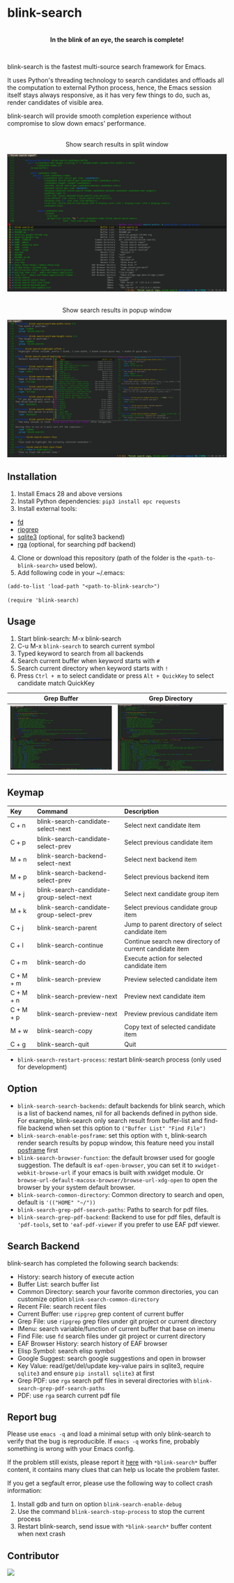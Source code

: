 # blink-search

<p align="center">
  <br><strong>In the blink of an eye, the search is complete!</strong>
</p>

<br>

blink-search is the fastest multi-source search framework for Emacs.

It uses Python's threading technology to search candidates and offloads all the computation to external Python process, hence, the Emacs session itself stays always responsive, as it has very few things to do, such as, render candidates of visible area.

blink-search will provide smooth completion experience without compromise to slow down emacs' performance.

<p align="center">
  <br>Show search results in split window
</p>
<img src="./images/blink-search.png">

<p align="center">
  <br>Show search results in popup window
</p>
<img src="./images/blink-search-posframe.png">

## Installation

1. Install Emacs 28 and above versions
2. Install Python dependencies: `pip3 install epc requests`
3. Install external tools: 
+ [fd](https://github.com/sharkdp/fd)
+ [ripgrep](https://github.com/BurntSushi/ripgrep)
+ [sqlite3](https://www.sqlite.org) (optional, for sqlite3 backend)
+ [rga](https://github.com/phiresky/ripgrep-all) (optional, for searching pdf backend)
4. Clone or download this repository (path of the folder is the `<path-to-blink-search>` used below).
5. Add following code in your ~/.emacs:

```elisp
(add-to-list 'load-path "<path-to-blink-search>")

(require 'blink-search)
```

## Usage
1. Start blink-search: M-x blink-search
2. C-u M-x `blink-search` to search current symbol
3. Typed keyword to search from all backends
4. Search current buffer when keyword starts with `#`
5. Search current directory when keyword starts with `!`
6. Press `Ctrl + m` to select candidate or press `Alt + QuickKey` to select candidate match QuickKey

| Grep Buffer                                          | Grep Directory |
| :--------:                                       | :----:                                                      |
| <img src="./images/blink-search-grep-buffer.png" width="400"> | <img src="./images/blink-search-grep-directory.png" width="400"> |

## Keymap
| Key      | Command                   | Description                                                                  |
| :---     | :---                      | :---                                                                         |
| C + n    | blink-search-candidate-select-next           | Select next candidate item                                                        |
| C + p  | blink-search-candidate-select-prev           | Select previous candidate item                                                    |
| M + n    | blink-search-backend-select-next           | Select next backend item                                                        |
| M + p  | blink-search-backend-select-prev           | Select previous backend item                                                    |
| M + j    | blink-search-candidate-group-select-next           | Select next candidate group item                                                        |
| M + k  | blink-search-candidate-group-select-prev           | Select previous candidate group item                                                    |
| C + j  | blink-search-parent           | Jump to parent directory of select candidate item                                                    |
| C + l  | blink-search-continue           | Continue search new directory of current candidate item                                                    |
| C + m  | blink-search-do           | Execute action for selected candidate item                                                    |
| C + M + m  | blink-search-preview           | Preview selected candidate item                                                    |
| C + M + n  | blink-search-preview-next           | Preview next candidate item                                                    |
| C + M + p  | blink-search-preview-next           | Preview previous candidate item                                                    |
| M + w  | blink-search-copy           | Copy text of selected candidate item                                                    |
| C + g  | blink-search-quit           | Quit 

* `blink-search-restart-process`: restart blink-search process (only used for development)

## Option
* `blink-search-search-backends`: default backends for blink search, which is a list of backend names, nil for all backends defined in python side. For example, blink-search only search result from buffer-list and find-file backend when set this option to `("Buffer List" "Find File")`
* `blink-search-enable-posframe`: set this option with `t`, blink-search render search results by popup window, this feature need you install [posframe](https://github.com/tumashu/posframe) first
* `blink-search-browser-function`: the default browser used for google suggestion. The default is `eaf-open-browser`, you can set it to `xwidget-webkit-browse-url` if your emacs is built with xwidget module. Or `browse-url-default-macosx-browser/browse-url-xdg-open` to open the browser by your system default browser.
* `blink-search-common-directory`: Common directory to search and open, default is `'(("HOME" "~/"))`
* `blink-search-grep-pdf-search-paths`: Paths to search for pdf files.
* `blink-search-grep-pdf-backend`: Backend to use for pdf files, default is `'pdf-tools`, set to `'eaf-pdf-viewer` if you prefer to use EAF pdf viewer.

## Search Backend

blink-search has completed the following search backends:

* History: search history of execute action
* Buffer List: search buffer list
* Common Directory: search your favorite common directories, you can customize option `blink-search-common-directory`
* Recent File: search recent files
* Current Buffer: use `ripgrep` grep content of current buffer
* Grep File: use `ripgrep` grep files under git project or current directory
* IMenu: search variable/function of current buffer that base on imenu
* Find File: use `fd` search files under git project or current directory
* EAF Browser History: search history of EAF browser
* Elisp Symbol: search elisp symbol
* Google Suggest: search google suggestions and open in browser
* Key Value: read/get/del/update key-value pairs in sqlite3, require `sqlite3` and ensure `pip install sqlite3` at first
* Grep PDF: use `rga` search pdf files in several directories with `blink-search-grep-pdf-search-paths` 
* PDF: use `rga` search current pdf file

## Report bug

Please use `emacs -q` and load a minimal setup with only blink-search to verify that the bug is reproducible. If `emacs -q` works fine, probably something is wrong with your Emacs config.

If the problem still exists, please report it [here](https://github.com/manateelazycat/blink-search/issues/new) with `*blink-search*` buffer content, it contains many clues that can help us locate the problem faster.

If you get a segfault error, please use the following way to collect crash information:

1. Install gdb and turn on option `blink-search-enable-debug`
2. Use the command `blink-search-stop-process` to stop the current process
3. Restart blink-search, send issue with `*blink-search*` buffer content when next crash

## Contributor

<a href = "https://github.com/manateelazycat/blink-search/graphs/contributors">
  <img src = "https://contrib.rocks/image?repo=manateelazycat/blink-search"/>
</a>
